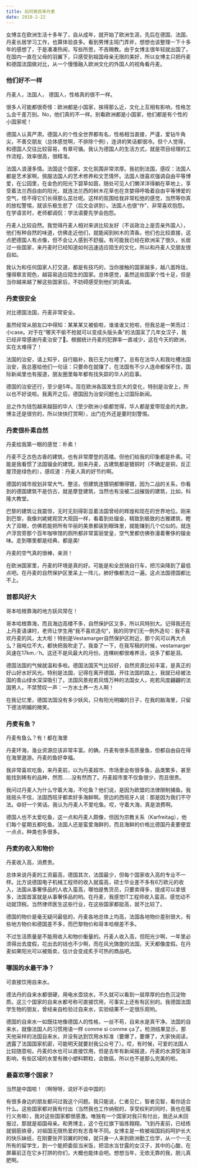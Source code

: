 ```yaml
---
title: 如何移民来丹麦
date: 2018-2-22
---
```


女博主在欧洲生活十多年了，自从成年，就开始了欧洲生涯，先后在德国、法国、丹麦长居学习工作，也算体验良多。看到男博主班门弄斧，想想也该整理一下十多年的感想了，于是凑凑热闹，写些所思，不吝赐教。由于女博主很年轻就出国了，在国内一直在父母的羽翼下，只感受到祖国母亲无限的美好，所以女博主只把丹麦和德国法国做对比，从一个慢慢融入欧洲文化的外国人的视角看丹麦。

### 他们好不一样

丹麦人，法国人， 德国人，性格真的很不一样。

很多人可能都很奇怪：欧洲都是小国家，挨得那么近，文化上互相有影响，性格怎么会千差万别。No，他们真的不一样。别看欧洲都是小国家，他们都是有个性的小国家呢！

德国人认真严肃。德国人的个性全世界都有名，性格相当直接，严谨，爱钻牛角尖，不善交朋友（总体感觉啊，不排除个例），连讲的笑话都很冷。但个人觉得，和德国人交往比较容易，有章可循。我认为德国人的生活方式，就是项目经理的工作流程，效率很高，很精准。

法国人浪漫多情。法国这个国家，文化氛围非常浓厚。我初到法国，感叹：法国人都是艺术家啊，佩服法国人的艺术修养和文艺情怀。法国人很喜欢强调自由平等博爱，在公园里，在金色的阳光下碧草如茵，随处可见人们懒洋洋得躺在草地上，享受着法兰西自由的阳光，就连法兰西的树木花草也在贪婪得呼吸着自由平等博爱的空气，怪不得它们长得那么茁壮呢。这样的氛围给我非常松弛的感觉，当然等你真的放松警惕，就该乐极生悲了（后文会讲到）。法国人也很“作”，非常喜欢抱怨。在学语言时，老师都调侃：学法语要先学会抱怨。

丹麦人比较自然。我觉得丹麦人相对来讲比较友好（不谈政治上是否亲外国人），他们有种自然的味道，仿佛走近他们，就能闻到树木的清香。他们也比较直接，这点肥德国人有点像，但不会让人感到不舒服。有可能我已经在欧洲呆了很久，长居过一些国家，来丹麦时已经知道如何迅速适应陌生的文化，所以和丹麦人交朋友很自如。

我认为和任何国家人打交道，都是有技巧的，当你接触的国家越多，越八面玲珑，懂得察言观色，越容易适应陌生的国家。总体感觉，虽然这些国家个性十足，但是当你越来越了解这些国家后，不妨碍感受到他们的真诚。


### 丹麦很安全

对比德国法国，丹麦非常安全。

虽然经常从朋友口中得知：某某某又被偷啦，谁谁谁又抢啦，但我总是一笑而过：小case。对于在“哪天不偷不抢就可以变成头版头条”的法国呆了几年女汉子，我已经非常感谢丹麦治安了🙏。根据统计丹麦的犯罪率一直减少，这在今天的欧洲，实在太难得了！

法国的治安，请上知乎，自行脑补，我已无力吐槽了。总有在法华人和我吐槽法国治安，我总塞给他们一句话：只要命在就赚了，在法国有不少人连命都保不住，国际新闻里也有报道，朋友圈里每年都有找失踪的华人的启事。

德国的治安还行，至少是5年。现在欧洲各国发生巨大的变化，特别是治安上，所以也不好说啦。我离开之后，德国因为治安问题也上过国际新闻。

总之作为钱包越来越鼓的华人（至少欧洲小偷都觉得，华人都是爱带现金的大款，博主还是很穷的，所以快快打赏啊），出门在外还是要时刻警惕。

### 丹麦很朴素自然

丹麦给我第一眼的感觉：朴素！

丹麦不乏古色古香的建筑，也有非常摩登的高楼。但他们给我的印象都是朴素。可能是我看惯了法国镏金的建筑，刚来丹麦，古建筑都是镀铜时（不确定是铜，反正屋顶是绿色的），感叹道：丹麦人真的好节约啊。

德国的城市规划非常大气、整洁，但建筑连镀铜都懒得镀，因为二战的关系，你看到的德国建筑不是仿古，就是摩登建筑，当然也有没被二战摧毁的建筑，比如，科隆大教堂。

巴黎的建筑让我震惊，无时无刻得彰显着法国曾经的辉煌和现在的世界地位。刚来到巴黎，我像刘姥姥观赏大观园一样，看着到处镏金，精致到极致的古雅建筑，瞪大了双眼，仿佛若能把所有华丽的美景都装到眼珠里，就能赚到几个亿似的。就连卢浮宫旁那个百年咖啡馆的厕所都非常富丽堂皇，空气里都仿佛弥漫着奢侈的镏金味。走到哪里都是经典，都是美!

丹麦的空气真的很棒，亲测！

在欧洲国家里，丹麦的环境是真的好。可能是和全民骑自行车，把污染降到了最低点吧。在丹麦的自然保护区里呆上一阵儿，肺好像都洗过一遍。这点法国德国都比不上。

### 首都风好大

哥本哈根靠海的地方妖风常在！

哥本哈根靠海，而且海边高楼不多，自然保护区又多，所以风特别大。记得我还在上丹麦语课时，老师让学生用“我不喜欢造句”，我的同学们无一例外造句：我不喜欢丹麦的风，太大啦！特别是Vestamarger自然保护区附近，那个风可以再大点么？我吨位不大，都快把我吹走了。我查了一下，在我写稿的时候，vestamarger风速在17km／h。这还不是风最大的月份。连棵树都很难养活，说多了都是泪。

德国法国的气候就温和多啦。德国法国天气比较好，自然资源比较丰富，是真正的好山好水好风光。特别是法国，记得在离开德国，开往法国的路上，我就已经被法国的青山绿水深深吸引了。法国风景宛若风情万种的法国女人，宛若风度翩翩的法国男人，不禁赞叹一声：一方水土养一方人啊！

在我记忆里，德国法国没有多少妖风，只有阳光明媚的日子，在我的脑海里，只留下德法明媚的微笑。

### 丹麦有鱼？
丹麦有鱼么？有！都在海里

丹麦环海，渔业资源应该非常丰富。的确，丹麦有很多高质量鱼，但都自由自在得在海里遨游。丹麦的鱼好幸福。

我非常喜欢吃鱼，来丹麦前，以为丹麦超市、市场里会有很多鱼，品类繁多，甚至能找到稀有的品种，然而......没有然而了。丹麦超市里不仅鱼很少，而且很贵。

我问过丹麦人为什么守着大海，不吃鱼？他们说，是因为欧盟的法律限制捕鱼。我摇摇头不信，法国西班牙都卖好多海鲜啊。旁边的西班牙人说：那是因为我们不守法。😄好一个笑话。我认为丹麦人不爱吃鱼。哎，守着大海，真是浪费啊。

德国人也不太爱吃鱼，这一点和丹麦人颇像，但因为宗教关系（Karfreitag），他们每个星期五都吃鱼。法国人还是蛮爱海鲜的，而且海鲜的价格比德国丹麦要便宜一点点，种类也多很多。

### 丹麦的收入和物价

丹麦收入高，消费贵。

总体来说丹麦的工资最高，德国其次，法国最少，但每个国家收入高的专业不一样。比方说德国电子机械工程师的收入就蛮高，硕士毕业差不多有6万欧元的收入，法国从事奢侈品的人收入蛮高，哪怕是售货员，只要卖得多，提成可以拿很多，法国首富就是从事奢侈品的哟。在丹麦，我感觉IT工程师收入蛮高，感觉动不动就顶税。当然律师医生这些行业，在这些国家都挺高，就不比较了。

德国的物价是毫无疑问最低的，丹麦各地总体上均高，法国各地物价差别很大，有些地方物价和德国差不多，而巴黎物价和哥本哈根差不多。

不过生活质量是不能用收入和物价衡量的。丹麦人收入高，但阳光少啊，一年里必须得出去度假，花出去的钱也不少啊，而在风光旖旎的法国，天天都像度假。在丹麦如果阳光可以被贩卖，估计会变成炙手可热的商品吧。

### 哪国的水最干净？

可直接饮用自来水。

德法丹的自来水都很硬，用电水壶烧水，不久就可以看到一层厚厚的白色沉淀物质。这三个国家的自来水都号称可直接饮用，可事实上还有有区别的。我德国法国学生物的朋友，曾经亲自检验过自来水，实验结果不一定很乐观哟。

德国的自来水一如既往地像德国人的性格，一丝不苟，自来水是真干净。法国的自来水，就像法国人的习惯用语一样 comme si comme ça了。检测结果显示，那天他采样的法国自来水，并没有达到饮用水标准（要爆了，要爆了，大家快阅读，透露了法国国家机密，可能明天就要封我公众号了）。哎，有时候，可爱的法国人比较随意啦。丹麦的水也可以直接饮用，但是去年有新闻报道，丹麦的水源受海洋影响，有些区域的水里有微小塑料颗粒，会致癌，所以也不是那么完美的啦。

### 最喜欢哪个国家？

当然是中国啦！（啊呀呀，说好不谈中国的）

有很多身边的朋友都问过我这个问题。我只能说，仁者见仁，智者见智，看你适合什么。这些国家都对我有付出（当然我也工作纳税的，享受权利的同时，我也在履行义务嘛），我对这些国家都很感激。唯独有一个国家对我只有付出，我还从未回报过，那就是祖国母亲。和男博主，这个在红旗下锻炼翱翔，飞到丹麦前，已经练就钢筋铁骨，对祖国无限热爱的有志青年不同。女博主是一枚被祖国妈妈呵护长大的快乐妹纸，在刚要张开羽翼的时候，就只身一人来到欧洲勤工俭学，从一个一无所有的留学生，到一个能把委屈当米饭，把泪水当甘露的女汉子，其中的心酸，在屏幕前正在它乡打拼的你们，大概也能体会吧。想想当年，无依无靠的我，胆儿真肥啊。



